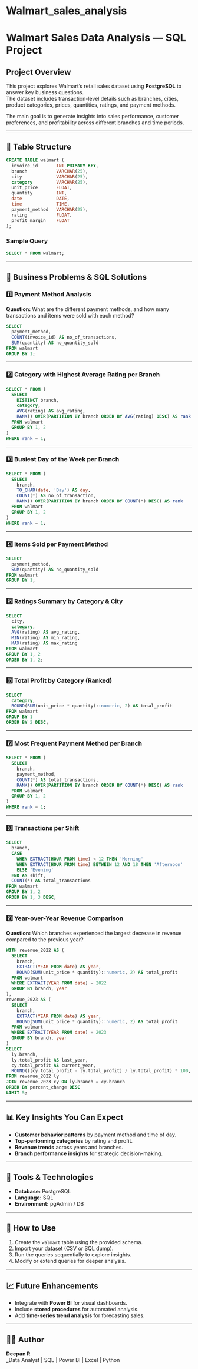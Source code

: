 # Walmart_sales_analysis
#  Walmart Sales Data Analysis — SQL Project

##  Project Overview
This project explores Walmart’s retail sales dataset using **PostgreSQL** to answer key business questions.  
The dataset includes transaction-level details such as branches, cities, product categories, prices, quantities, ratings, and payment methods.  

The main goal is to generate insights into sales performance, customer preferences, and profitability across different branches and time periods.

---

## 🧱 Table Structure

```sql
CREATE TABLE walmart (
  invoice_id       INT PRIMARY KEY,
  branch           VARCHAR(25),
  city             VARCHAR(25),
  category         VARCHAR(25),
  unit_price       FLOAT,
  quantity         INT,
  date             DATE,
  time             TIME,
  payment_method   VARCHAR(25),
  rating           FLOAT,
  profit_margin    FLOAT
);
```

### Sample Query
```sql
SELECT * FROM walmart;
```

---

## 🧠 Business Problems & SQL Solutions

### 1️⃣ Payment Method Analysis
**Question:** What are the different payment methods, and how many transactions and items were sold with each method?  
```sql
SELECT 
  payment_method, 
  COUNT(invoice_id) AS no_of_transactions, 
  SUM(quantity) AS no_quantity_sold 
FROM walmart
GROUP BY 1;
```

---

### 2️⃣ Category with Highest Average Rating per Branch
```sql
SELECT * FROM (
  SELECT 
    DISTINCT branch,
    category,
    AVG(rating) AS avg_rating,
    RANK() OVER(PARTITION BY branch ORDER BY AVG(rating) DESC) AS rank
  FROM walmart
  GROUP BY 1, 2
)
WHERE rank = 1;
```

---

### 3️⃣ Busiest Day of the Week per Branch
```sql
SELECT * FROM (
  SELECT 
    branch,
    TO_CHAR(date, 'Day') AS day,
    COUNT(*) AS no_of_transaction,
    RANK() OVER(PARTITION BY branch ORDER BY COUNT(*) DESC) AS rank
  FROM walmart
  GROUP BY 1, 2
)
WHERE rank = 1;
```

---

### 4️⃣ Items Sold per Payment Method
```sql
SELECT 
  payment_method, 
  SUM(quantity) AS no_quantity_sold 
FROM walmart
GROUP BY 1;
```

---

### 5️⃣ Ratings Summary by Category & City
```sql
SELECT 
  city,
  category, 
  AVG(rating) AS avg_rating,
  MIN(rating) AS min_rating,
  MAX(rating) AS max_rating 
FROM walmart
GROUP BY 1, 2
ORDER BY 1, 2;
```

---

### 6️⃣ Total Profit by Category (Ranked)
```sql
SELECT 
  category, 
  ROUND(SUM(unit_price * quantity)::numeric, 2) AS total_profit
FROM walmart
GROUP BY 1
ORDER BY 2 DESC;
```

---

### 7️⃣ Most Frequent Payment Method per Branch
```sql
SELECT * FROM (
  SELECT 
    branch, 
    payment_method,
    COUNT(*) AS total_transactions,
    RANK() OVER(PARTITION BY branch ORDER BY COUNT(*) DESC) AS rank
  FROM walmart
  GROUP BY 1, 2
)
WHERE rank = 1;
```

---

### 8️⃣ Transactions per Shift
```sql
SELECT 
  branch,
  CASE
    WHEN EXTRACT(HOUR FROM time) < 12 THEN 'Morning'
    WHEN EXTRACT(HOUR FROM time) BETWEEN 12 AND 18 THEN 'Afternoon'
    ELSE 'Evening'
  END AS shift,
  COUNT(*) AS total_transactions
FROM walmart
GROUP BY 1, 2
ORDER BY 1, 3 DESC;
```

---

### 9️⃣ Year-over-Year Revenue Comparison
**Question:** Which branches experienced the largest decrease in revenue compared to the previous year?  
```sql
WITH revenue_2022 AS (
  SELECT 
    branch,
    EXTRACT(YEAR FROM date) AS year,
    ROUND(SUM(unit_price * quantity)::numeric, 2) AS total_profit
  FROM walmart
  WHERE EXTRACT(YEAR FROM date) = 2022
  GROUP BY branch, year
),
revenue_2023 AS (
  SELECT 
    branch,
    EXTRACT(YEAR FROM date) AS year,
    ROUND(SUM(unit_price * quantity)::numeric, 2) AS total_profit
  FROM walmart
  WHERE EXTRACT(YEAR FROM date) = 2023
  GROUP BY branch, year
)
SELECT 
  ly.branch,
  ly.total_profit AS last_year,
  cy.total_profit AS current_year,
  ROUND(((cy.total_profit - ly.total_profit) / ly.total_profit) * 100, 2) AS percent_change
FROM revenue_2022 ly
JOIN revenue_2023 cy ON ly.branch = cy.branch
ORDER BY percent_change DESC
LIMIT 5;
```

---

## 📊 Key Insights You Can Expect
- **Customer behavior patterns** by payment method and time of day.  
- **Top-performing categories** by rating and profit.  
- **Revenue trends** across years and branches.  
- **Branch performance insights** for strategic decision-making.

---

## 🧰 Tools & Technologies
- **Database:** PostgreSQL  
- **Language:** SQL  
- **Environment:** pgAdmin / DB

---

## 📁 How to Use
1. Create the `walmart` table using the provided schema.  
2. Import your dataset (CSV or SQL dump).  
3. Run the queries sequentially to explore insights.  
4. Modify or extend queries for deeper analysis.

---

## 📈 Future Enhancements
- Integrate with **Power BI** for visual dashboards.  
- Include **stored procedures** for automated analysis.  
- Add **time-series trend analysis** for forecasting sales.

---

## 👨‍💻 Author
**Deepan R**  
_Data Analyst | SQL | Power BI | Excel | Python
